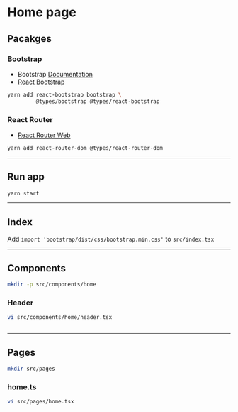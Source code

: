 # Home page

## Pacakges

### Bootstrap

- Bootstrap [Documentation](https://getbootstrap.com/docs/4.4/getting-started/introduction/)
- [React Bootstrap](https://react-bootstrap.github.io/)

```bash
yarn add react-bootstrap bootstrap \
         @types/bootstrap @types/react-bootstrap
```

### React Router

- [React Router Web](https://reacttraining.com/react-router/web/guides/quick-start)

```bash
yarn add react-router-dom @types/react-router-dom
```

---

## Run app

```bash
yarn start
```

---

## Index

Add `import 'bootstrap/dist/css/bootstrap.min.css'` to `src/index.tsx`

---

## Components

```bash
mkdir -p src/components/home
```

### Header

```bash
vi src/components/home/header.tsx
```

```ts
```

---

## Pages

```bash
mkdir src/pages
```

### home.ts

```bash
vi src/pages/home.tsx
```

```ts
```
